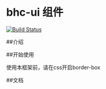  # bhc-ui 组件
 
 [![Build Status](https://travis-ci.org/songenen/gulu-1.svg?branch=master)](https://travis-ci.org/songenen/gulu-1)
 
##介绍

##开始使用 

 使用本框架前，请在css开启border-box

##文档
